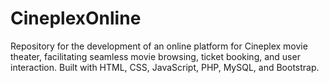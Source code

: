 # CineplexOnline
Repository for the development of an online platform for Cineplex movie theater, facilitating seamless movie browsing, ticket booking, and user interaction. Built with HTML, CSS, JavaScript, PHP, MySQL, and Bootstrap.

